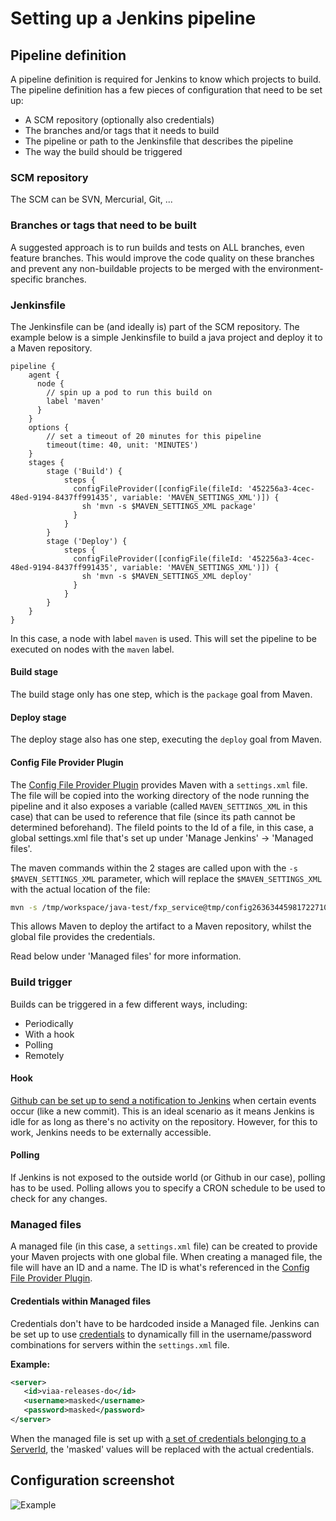 # Setting up a Jenkins pipeline

## Pipeline definition

A pipeline definition is required for Jenkins to know which projects to build. The pipeline definition has a few pieces of configuration that need to be set up:

- A SCM repository (optionally also credentials)
- The branches and/or tags that it needs to build
- The pipeline or path to the Jenkinsfile that describes the pipeline
- The way the build should be triggered

### SCM repository

The SCM can be SVN, Mercurial, Git, ...

### Branches or tags that need to be built

A suggested approach is to run builds and tests on ALL branches, even feature branches. This would improve the code quality on these branches and prevent any non-buildable projects to be merged with the environment-specific branches.

### Jenkinsfile

The Jenkinsfile can be (and ideally is) part of the SCM repository. The example below is a simple Jenkinsfile to build a java project and deploy it to a Maven repository.

```
pipeline {
    agent {
      node {
        // spin up a pod to run this build on
        label 'maven'
      }
    }
    options {
        // set a timeout of 20 minutes for this pipeline
        timeout(time: 40, unit: 'MINUTES')
    }
    stages {
        stage ('Build') {
            steps {
              configFileProvider([configFile(fileId: '452256a3-4cec-48ed-9194-8437ff991435', variable: 'MAVEN_SETTINGS_XML')]) {
                sh 'mvn -s $MAVEN_SETTINGS_XML package'
              }
            }
        }
        stage ('Deploy') {
            steps {
              configFileProvider([configFile(fileId: '452256a3-4cec-48ed-9194-8437ff991435', variable: 'MAVEN_SETTINGS_XML')]) {
                sh 'mvn -s $MAVEN_SETTINGS_XML deploy'
              }
            }
        }
    }
}
```

In this case, a node with label `maven` is used. This will set the pipeline to be executed on nodes with the `maven` label.

#### Build stage

The build stage only has one step, which is the `package` goal from Maven.

#### Deploy stage

The deploy stage also has one step, executing the `deploy` goal from Maven.

#### Config File Provider Plugin

The [Config File Provider Plugin](https://wiki.jenkins.io/display/JENKINS/Config+File+Provider+Plugin) provides Maven with a `settings.xml` file. The file will be copied into the working directory of the node running the pipeline and it also exposes a variable (called `MAVEN_SETTINGS_XML` in this case) that can be used to reference that file (since its path cannot be determined beforehand).
The fileId points to the Id of a file, in this case, a global settings.xml file that's set up under 'Manage Jenkins' → 'Managed files'.

The maven commands within the 2 stages are called upon with the `-s $MAVEN_SETTINGS_XML` parameter, which will replace the `$MAVEN_SETTINGS_XML` with the actual location of the file:

```sh
mvn -s /tmp/workspace/java-test/fxp_service@tmp/config2636344598172271014tmp deploy
```

This allows Maven to deploy the artifact to a Maven repository, whilst the global file provides the credentials.

Read below under 'Managed files' for more information.

### Build trigger

Builds can be triggered in a few different ways, including:

- Periodically
- With a hook
- Polling
- Remotely

#### Hook

[Github can be set up to send a notification to Jenkins](https://dzone.com/articles/adding-a-github-webhook-in-your-jenkins-pipeline) when certain events occur (like a new commit). This is an ideal scenario as it means Jenkins is idle for as long as there's no activity on the repository. However, for this to work, Jenkins needs to be externally accessible.

#### Polling

If Jenkins is not exposed to the outside world (or Github in our case), polling has to be used. Polling allows you to specify a CRON schedule to be used to check for any changes.

### Managed files

A managed file (in this case, a `settings.xml` file) can be created to provide your Maven projects with one global file. When creating a managed file, the file will have an ID and a name. The ID is what's referenced in the [Config File Provider Plugin](https://wiki.jenkins.io/display/JENKINS/Config+File+Provider+Plugin).

#### Credentials within Managed files

Credentials don't have to be hardcoded inside a Managed file. Jenkins can be set up to use [credentials](https://jenkins.io/doc/book/using/using-credentials/) to dynamically fill in the username/password combinations for servers within the `settings.xml` file.

**Example:**

```xml
<server>
   <id>viaa-releases-do</id>
   <username>masked</username>
   <password>masked</password>
</server>
```

When the managed file is set up with [a set of credentials belonging to a ServerId](https://imgur.com/0hcv0bQ), the 'masked' values will be replaced with the actual credentials.

## Configuration screenshot

![Example](https://i.imgur.com/Hzkrtz0.png "Example Jenkins configuration")
